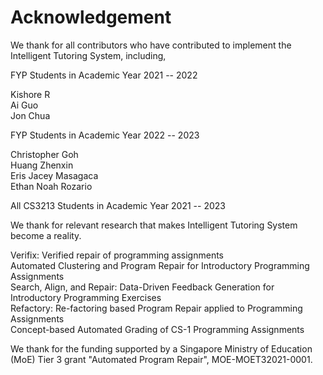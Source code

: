 # Acknowledgement

We thank for all contributors who have contributed to implement the Intelligent Tutoring System, including,

FYP Students in Academic Year 2021 -- 2022

Kishore R<br/>
Ai Guo<br/>
Jon Chua

FYP Students in Academic Year 2022 -- 2023

Christopher Goh<br/>
Huang Zhenxin<br/>
Eris Jacey Masagaca<br/>
Ethan Noah Rozario

All CS3213 Students in Academic Year 2021 -- 2023

We thank for relevant research that makes Intelligent Tutoring System become a reality.

Verifix: Verified repair of programming assignments<br/>
Automated Clustering and Program Repair for
Introductory Programming Assignments<br/>
Search, Align, and Repair: Data-Driven Feedback
Generation for Introductory Programming Exercises<br/>
Refactory: Re-factoring based Program Repair applied to Programming Assignments<br/>
Concept-based Automated Grading of CS-1 Programming Assignments<br/>

We thank for the funding supported by a Singapore Ministry of Education (MoE) Tier 3 grant "Automated Program Repair", MOE-MOET32021-0001.